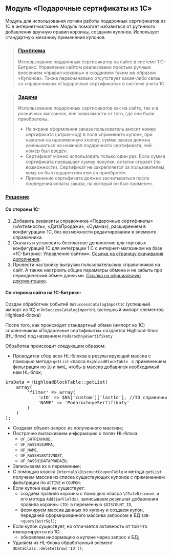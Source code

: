 ## Модуль «Подарочные сертификаты из 1С»
Модуль для использования логики работы подарочных сертификатов из 1С в интернет-магазине. Модуль помогает избавиться от рутинного добавления вручную правил корзины, создания купонов. Использует стандартную механику применения купонов.
>### [Проблема](#problem)
>Использование подарочных сертификатов на сайте в системе 1
С-Битрикс: Управление сайтом реализовано простым ручным внесением «правил корзины» и созданием таким же образом «Купонов». Также первоначально отсутствует какая-либо связь со справочником «Подарочные сертификаты» в системе учета 1С.

>### [Задача](#zadacha)
>Использование подарочных сертификатов как на сайте, так и в розничных магазинах, вне зависимости от того, где они были приобретены. 
>- На экране оформления заказа пользователь вносит номер сертификата (штрих-код) в поле «применить купон», при нажатии на одноименную кнопку, сумма заказа должна уменьшиться на номинал подарочного сертификата, чей номер был введён.
>- Сертификат можно использовать только один раз. Если сумма сертификата превышает сумму покупки, остаток сгорает (по возможности). Сертификат не закрепляется за пользователем, кому он был подарен или кем он приобретён.
>- Применение сертификата должно засчитываться после проведения оплаты заказа, на который он был применен.
### [Решение](#resheniye)
#### Со стороны 1С:
1. Добавить реквизиты справочника «Подарочные сертификаты» («Активность», «ДатаПродажи», «Сумма»), расширением в конфигурацию 1С, без возможности редактировании в элементе справочника. 
2. Скачать и установить бесплатное дополнение для торговых конфигураций 1С для интеграции 1
С с интернет-магазином на базе «1С-Битрикс: Управление сайтом». [Ссылка на страницу скачивания дополнения](https://1c.1c-bitrix.ru/ecommerce/download.php).
3. Провести настройку выгрузки пользовательских справочников на сайт. А также настроить общие параметры обмена и не забыть про периодический обмен данными. [Ссылка на официальную документацию](https://dev.1c-bitrix.ru/learning/course/index.php?COURSE_ID=131&LESSON_ID=10197&LESSON_PATH=10211.6315.10185.10195.10197).

#### Со стороны сайта на 1С-Битрикс:
Создан обработчик событий `OnSuccessCatalogImport1C` (успешный импорт из 1С) и `OnSuccessCatalogImportHL` (успешный импорт элементов Highload-блока)

После того, как происходит стандартный обмен (импорт из 1С) справочником «Подарочные сертификаты» создается Highload-блок (HL-блок) под названием `PodarochnyeSertifikaty`

Обработка происходит следующим образом:
- Проводится сбор всех HL-блоков в результирующий массив с помощью метода `getList` класса `HighloadBlockTable
` с применением фильтрации по `ID` и `NAME`, чтобы в массив добавился необходимый нам HL-блок;

<pre>
$rsData = HighloadBlockTable::getList(
    array(
        'filter' => array(
            '>ID' => $NS['custom']['lastId'], //ID справочника из 1С при импорте
            'NAME' => 'PodarochnyeSertifikaty'
        )
    )
);
</pre>

- Создаем объект-запрос из полученного массива;
- Построчно вытаскиваем информацию о полях HL-блока:
    - `UF_SHTRIKHKOD`,
    - `UF_RASSH1SUMMA`,
    - `UF_NAME`,
    - `UF_RASSH1AKTIVNOST`,
    - `UF_RASSH1DATAPRODAZH`; 
- Записываем их в переменные;
- С помощью класса `Internals\DiscountCouponTable` и метода `getList`
 получаем массив из списка существующих купонов с применением фильтрации по `ACTIVE` и `COUPON`;
- Если купона ещё не существует:
    - создаем правило корзины с помощью класса `\CSaleDiscount` и его метода `Add($arFields)`, записываем результат добавления правила корзины `(ID)` в переменную `$DISCOUNT_ID`,
    - формируем массив данных по купону и создаем купон, передачей сформированного массива запросом в БД `$DB->query($strSql)`;
- Если купон существует, но отличается активность от той что импортируется из 1С:
    - обновляем информацию о купоне через запрос к БД;
- Удаляем из HL-блока обработанный элемент `$DataClass::delete($row['ID'])`;
